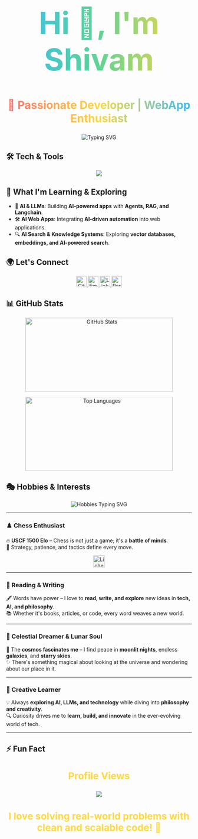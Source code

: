 <h1 align="center" style="font-size: 82px; font-weight: bold; background: linear-gradient(90deg, #36BCF7, #60D394, #FFD93D); -webkit-background-clip: text; color: transparent;">
  Hi 👋, I'm Shivam
</h1>

<h2 align="center" style="font-size: 30px; font-weight: bold; background: linear-gradient(90deg, #FF6B6B, #FFD93D, #36BCF7); -webkit-background-clip: text; color: transparent;">
  🚀 Passionate Developer | WebApp Enthusiast
</h2>

<p align="center">
  <img src="https://readme-typing-svg.herokuapp.com?font=Fira+Sans&weight=700&size=26&pause=1000&color=36BCF7&center=true&vCenter=true&width=600&lines=Full-Stack+Web+Developer;React+%7C+JavaScript+%7C+Node.js;Building+AI-Powered+WebApps;Exploring+RAG+%7C+LLMs+%7C+AI+Agents;Open+to+Collaboration+%F0%9F%9A%80" alt="Typing SVG" />
</p>

## 🛠️ Tech & Tools  

<p align="center">
  <img src="https://skillicons.dev/icons?i=js,ts,react,next,nodejs,express,mongodb,vite,tailwind,sass,postman" />
</p>

## 🌱 What I'm Learning & Exploring  
- 🤖 **AI & LLMs**: Building **AI-powered apps** with **Agents, RAG, and Langchain**.  
- 🛠️ **AI Web Apps**: Integrating **AI-driven automation** into web applications.  
- 🔍 **AI Search & Knowledge Systems**: Exploring **vector databases, embeddings, and AI-powered search**.  


## 🌍 Let's Connect  

<p align="center">
  <a href="https://github.com/black-sheepp">
    <img src="https://img.shields.io/github/followers/black-sheepp?label=GitHub&style=social" height="28" alt="GitHub Followers" />
  </a>
  <a href="mailto:shivamguptanitw@gmail.com">
    <img src="https://img.shields.io/badge/Email-%23D14836.svg?style=for-the-badge&logo=gmail&logoColor=white" height="28" alt="Email" />
  </a>
  <a href="https://www.linkedin.com/in/gshivam1/">
    <img src="https://img.shields.io/badge/LinkedIn-%230077B5.svg?style=for-the-badge&logo=linkedin&logoColor=white" height="28" alt="LinkedIn" />
  </a>
   <a href="https://blacksheepnotwhite.vercel.app/">
    <img src="https://img.shields.io/badge/Portfolio-%23FF6B6B.svg?style=for-the-badge&logo=firefox&logoColor=white" height="28" alt="Portfolio Website" />
  </a>
</p>



## 📊 GitHub Stats  

<p align="center">
  <img src="https://github-readme-stats.vercel.app/api?username=black-sheepp&theme=blue-green&show_icons=true&hide_border=true&count_private=true" width="400" height="200" alt="GitHub Stats" />
</p>

<p align="center">
  <img src="https://github-readme-stats.vercel.app/api/top-langs/?username=black-sheepp&theme=blue-green&show_icons=true&hide_border=true&layout=compact" width="400" height="200" alt="Top Languages" />
</p>



## 🎭 Hobbies & Interests  

<p align="center">
  <img src="https://readme-typing-svg.herokuapp.com?font=Fira+Sans&size=30&pause=1000&color=fff75e&center=true&vCenter=true&width=900&lines=%E2%99%9F+Chess+%7C+Tactical+Mind+%E2%80%93+USCF+1500+Elo;📖+Reading+%26+Writing+%7C+Words+Weave+Worlds;🌌+Celestial+Dreamer+%7C+Lunar+Soul+%7C+Cosmic+Explorer;🚀+Creative+Learner+%7C+Tech%2C+AI%2C+Philosophy+Seeker" alt="Hobbies Typing SVG" />
</p>

---



### ♟️ Chess Enthusiast  
🔥 **USCF 1500 Elo** – Chess is not just a game; it's a **battle of minds**.  
🧠 Strategy, patience, and tactics define every move. 

<p align="center">
  <a href="https://lichess.org/@/shivam888500">
    <img src="https://img.shields.io/badge/Lichess-100000?style=for-the-badge&logo=lichess&logoColor=white" height="32" alt="Lichess Profile" />
  </a>
</p>

---



### 📖 Reading & Writing  
🖋️ Words have power – I love to **read, write, and explore** new ideas in **tech, AI, and philosophy**.  
📚 Whether it's books, articles, or code, every word weaves a new world.  

---

### 🌙 Celestial Dreamer & Lunar Soul  
🔭 The **cosmos fascinates me** – I find peace in **moonlit nights**, endless **galaxies**, and **starry skies**.  
✨ There's something magical about looking at the universe and wondering about our place in it.  

---

### 🚀 Creative Learner  
💡 Always **exploring AI, LLMs, and technology** while diving into **philosophy and creativity**.  
🔍 Curiosity drives me to **learn, build, and innovate** in the ever-evolving world of tech.  

---

## ⚡ Fun Fact  

<h3 align="center" style="font-size: 26px; font-weight: bold; color: #FFD93D;">Profile Views</h3>

<p align="center">
  <img src="https://komarev.com/ghpvc/?username=black-sheepp&color=brightgreen&style=flat-square" />
</p>

<h3 align="center" style="font-size: 26px; font-weight: bold; color: #FFD93D;">
  I love solving real-world problems with clean and scalable code! 🚀
</h3>
